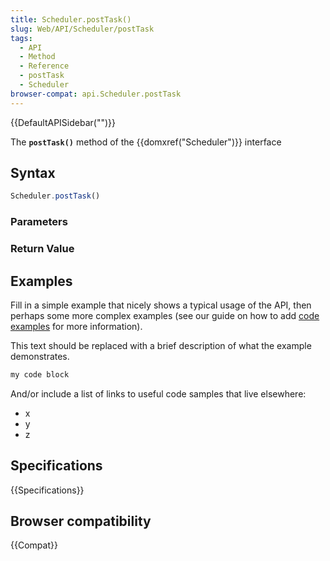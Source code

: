 ```yaml
---
title: Scheduler.postTask()
slug: Web/API/Scheduler/postTask
tags:
  - API
  - Method
  - Reference
  - postTask
  - Scheduler
browser-compat: api.Scheduler.postTask
---
```

{{DefaultAPISidebar("")}}

The **`postTask()`** method of the {{domxref("Scheduler")}} interface 

## Syntax

```js
Scheduler.postTask()
```

### Parameters



### Return Value



## Examples

Fill in a simple example that nicely shows a typical usage of the API, then perhaps some more complex examples (see our guide on how to add [code examples](/en-US/docs/MDN/Contribute/Structures/Code_examples) for more information).

This text should be replaced with a brief description of what the example demonstrates.

```js
my code block
```

And/or include a list of links to useful code samples that live elsewhere:

*   x
*   y
*   z

## Specifications

{{Specifications}}

## Browser compatibility

{{Compat}}

